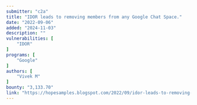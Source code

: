 ```yaml
---
submitter: "c2a"
title: "IDOR leads to removing members from any Google Chat Space."
date: "2022-09-06"
added: "2024-11-03"
description: ""
vulnerabilities: [
    "IDOR"
]
programs: [
    "Google"
]
authors: [
    "Vivek M"
]
bounty: "3,133.70"
link: "https://hopesamples.blogspot.com/2022/09/idor-leads-to-removing-members-from-any.html"
---
```




